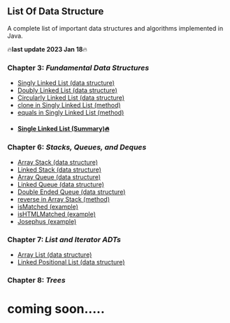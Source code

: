 ## List Of Data Structure
A complete list of important data structures and algorithms implemented in Java. 

🔥**last update 2023 Jan 18**🔥

### **Chapter 3**: ***Fundamental Data Structures***
  - [Singly Linked List (data structure)](chapter3/Fundamental%20Data%20Structures/SinglyLinkedList.java)
  - [Doubly Linked List (data structure)](chapter3/Fundamental%20Data%20Structures/DoublyLinkedList.java)
  - [Circularly Linked List (data structure)](chapter3/Fundamental%20Data%20Structures/CircularlyLinkedList.java)
  - [clone in Singly Linked List (method)](chapter3/Fundamental%20Data%20Structures/clone.java)
  - [equals in Singly Linked List (method)](chapter3/Fundamental%20Data%20Structures/equals.java)
  - #### **[Single Linked List (Summary)🔥](chapter3/Fundamental%20Data%20Structures/Summary/Single%20Linked%20List.md)**

### **Chapter 6**: ***Stacks, Queues, and Deques***
  - [Array Stack (data structure)](Chapter6/Stacks,%20Queues,%20and%20Deques/Stack/ArrayStack.java)
  - [Linked Stack (data structure)](Chapter6/Stacks,%20Queues,%20and%20Deques/LinkedStack/LinkedStack.java)
  - [Array Queue (data structure)](Chapter6/Stacks,%20Queues,%20and%20Deques/Queue/ArrayQueue.java)
  - [Linked Queue (data structure)](Chapter6/Stacks,%20Queues,%20and%20Deques/Queue/LinkedQueue.java)
  - [Double Ended Queue (data structure)](Chapter6/Stacks,%20Queues,%20and%20Deques/Dequeue/Dequeue.java)
  - [reverse in Array Stack (method)](Chapter6/Stacks,%20Queues,%20and%20Deques/reverse.java)
  - [isMatched (example)](Chapter6/Stacks,%20Queues,%20and%20Deques/Examples/isMatched.java)
  - [isHTMLMatched (example)](Chapter6/Stacks,%20Queues,%20and%20Deques/Examples/isHTMLMatched.java)
  - [Josephus (example)](Chapter6/Stacks,%20Queues,%20and%20Deques/Examples/Josephus.java)

### **Chapter 7**: ***List and Iterator ADTs***
  - [Array List (data structure)](Chapter7/List%20and%20Iterator%20ADTs/ArrayList.java)
  - [Linked Positional List (data structure)](Chapter7/List%20and%20Iterator%20ADTs/LinkedPositionalList.java)
  
### **Chapter 8**: ***Trees***
# coming soon.....
